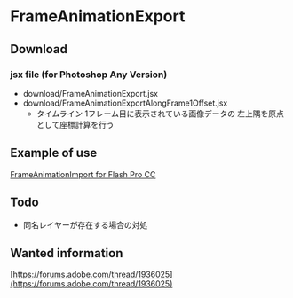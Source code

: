 # FrameAnimationExport

## Download

### jsx file (for Photoshop Any Version)

* download/FrameAnimationExport.jsx
* download/FrameAnimationExportAlongFrame1Offset.jsx
	* タイムライン 1フレーム目に表示されている画像データの 左上隅を原点として座標計算を行う

## Example of use

[FrameAnimationImport for Flash Pro CC](https://github.com/siratama/FrameAnimationImport)

## Todo

* 同名レイヤーが存在する場合の対処

## Wanted information

[https://forums.adobe.com/thread/1936025](https://forums.adobe.com/thread/1936025)
